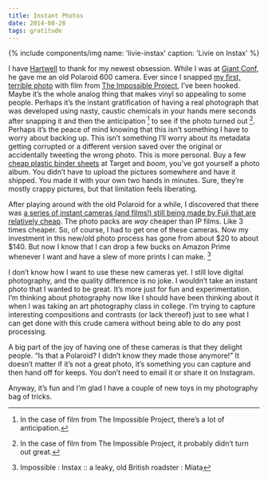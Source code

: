 ```yaml
---
title: Instant Photos
date: 2014-08-28
tags: gratitude
---
```


{% include components/img name: 'livie-instax' caption: 'Livie on Instax' %}

I have [Hartwell][hartwell] to thank for my newest obsession. While I was at [Giant Conf][giant], he gave me an old Polaroid 600 camera. Ever since I snapped [my first, terrible photo][tweet] with film from [The Impossible Project][ip], I’ve been hooked. Maybe it’s the whole analog thing that makes vinyl so appealing to some people. Perhaps it’s the instant gratification of having a real photograph that was developed using nasty, caustic chemicals in your hands mere seconds after snapping it and then the anticipation [^1] to see if the photo turned out [^2]. Perhaps it’s the peace of mind knowing that this isn’t something I have to worry about backing up. This isn’t something I’ll worry about its metadata getting corrupted or a different version saved over the original or accidentally tweeting the wrong photo. This is more personal. Buy a few [cheap plastic binder sheets][binder-sheets] at Target and *boom*, you’ve got yourself a photo album. You didn’t have to upload the pictures somewhere and have it shipped. You made it with your own two hands in minutes. Sure, they’re mostly crappy pictures, but that limitation feels liberating.

After playing around with the old Polaroid for a while, I discovered that there was [a series of instant cameras (and films!) still being made by Fuji that are relatively cheap][instax-review]. The photo packs are *way* cheaper than IP films. Like 3 times cheaper. So, of course, I had to get one of these cameras. Now my investment in this new/old photo process has gone from about $20 to about $140. But now I know that I can drop a few bucks on Amazon Prime whenever I want and have a slew of more prints I can make. [^3]

I don’t know how I want to use these new cameras yet. I still love digital photography, and the quality difference is no joke. I wouldn’t take an instant photo that I wanted to be great. It’s more just for fun and experimentation. I’m thinking about photography now like I should have been thinking about it when I was taking an art photography class in college. I’m trying to capture interesting compositions and contrasts (or lack thereof) just to see what I can get done with this crude camera without being able to do any post processing.

A big part of the joy of having one of these cameras is that they delight people. “Is that a Polaroid? I didn’t know they made those anymore!” It doesn’t matter if it’s not a great photo, it’s something you can capture and then hand off for keeps. You don’t need to email it or share it on Instagram.

Anyway, it’s fun and I’m glad I have a couple of new toys in my photography bag of tricks.

[^1]: In the case of film from The Impossible Project, there’s a lot of anticipation.
[^2]: In the case of film from The Impossible Project, it probably didn’t turn out great.
[^3]: Impossible : Instax :: a leaky, old British roadster : Miata

[hartwell]: https://twitter.com/mkhartwell
[giant]: /2014/07/giant-conf/
[tweet]: https://twitter.com/trey/status/493810929801256960
[ip]: https://www.the-impossible-project.com/
[binder-sheets]: http://mlkshk.com/p/10CHE
[instax-review]: http://thewirecutter.com/reviews/best-instant-camera/
